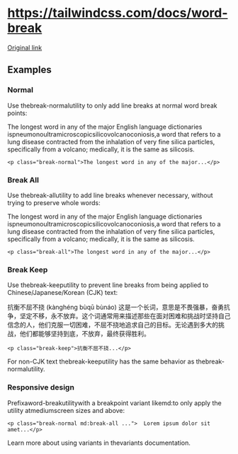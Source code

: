# https://tailwindcss.com/docs/word-break

[Original link](https://tailwindcss.com/docs/word-break)

## Examples

### Normal

Use thebreak-normalutility to only add line breaks at normal word break points:

The longest word in any of the major English language dictionaries ispneumonoultramicroscopicsilicovolcanoconiosis,a word that refers to a lung disease contracted from the inhalation of very fine silica particles, specifically from a volcano; medically, it is the same as silicosis.

```
<p class="break-normal">The longest word in any of the major...</p>
```

### Break All

Use thebreak-allutility to add line breaks whenever necessary, without trying to preserve whole words:

The longest word in any of the major English language dictionaries ispneumonoultramicroscopicsilicovolcanoconiosis,a word that refers to a lung disease contracted from the inhalation of very fine silica particles, specifically from a volcano; medically, it is the same as silicosis.

```
<p class="break-all">The longest word in any of the major...</p>
```

### Break Keep

Use thebreak-keeputility to prevent line breaks from being applied to Chinese/Japanese/Korean (CJK) text:

抗衡不屈不挠 (kànghéng bùqū bùnáo) 这是一个长词，意思是不畏强暴，奋勇抗争，坚定不移，永不放弃。这个词通常用来描述那些在面对困难和挑战时坚持自己信念的人，他们克服一切困难，不屈不挠地追求自己的目标。无论遇到多大的挑战，他们都能够坚持到底，不放弃，最终获得胜利。

```
<p class="break-keep">抗衡不屈不挠...</p>
```

For non-CJK text thebreak-keeputility has the same behavior as thebreak-normalutility.

### Responsive design

Prefixaword-breakutilitywith a breakpoint variant likemd:to only apply the utility atmediumscreen sizes and above:

```
<p class="break-normal md:break-all ...">  Lorem ipsum dolor sit amet...</p>
```

Learn more about using variants in thevariants documentation.

